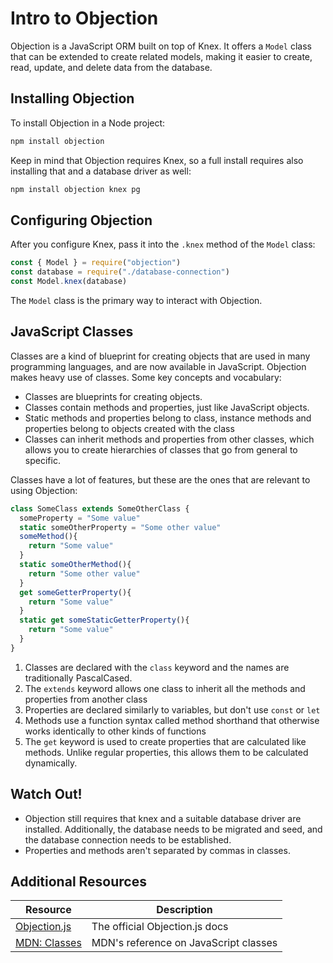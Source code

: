 # Intro to Objection

Objection is a JavaScript ORM built on top of Knex. It offers a `Model` class that can be extended to create related models, making it easier to create, read, update, and delete data from the database.

## Installing Objection

To install Objection in a Node project:

```bash
npm install objection
```

Keep in mind that Objection requires Knex, so a full install requires also installing that and a database driver as well:

```js
npm install objection knex pg
```

## Configuring Objection

After you configure Knex, pass it into the `.knex` method of the `Model` class:

```js
const { Model } = require("objection")
const database = require("./database-connection")
const Model.knex(database)
```

The `Model` class is the primary way to interact with Objection.

## JavaScript Classes

Classes are a kind of blueprint for creating objects that are used in many programming languages, and are now available in JavaScript. Objection makes heavy use of classes. Some key concepts and vocabulary:

* Classes are blueprints for creating objects.
* Classes contain methods and properties, just like JavaScript objects.
* Static methods and properties belong to class, instance methods and properties belong to objects created with the class
* Classes can inherit methods and properties from other classes, which allows you to create hierarchies of classes that go from general to specific.


Classes have a lot of features, but these are the ones that are relevant to using Objection:

```js
class SomeClass extends SomeOtherClass {
  someProperty = "Some value"
  static someOtherProperty = "Some other value"
  someMethod(){
    return "Some value"
  }
  static someOtherMethod(){
    return "Some other value"
  }
  get someGetterProperty(){
    return "Some value"
  }
  static get someStaticGetterProperty(){
    return "Some value"
  }
}
```

1. Classes are declared with the `class` keyword and the names are traditionally PascalCased.
2. The `extends` keyword allows one class to inherit all the methods and properties from another class
3. Properties are declared similarly to variables, but don't use `const` or `let`
4. Methods use a function syntax called method shorthand that otherwise works identically to other kinds of functions
5. The `get` keyword is used to create properties that are calculated like methods. Unlike regular properties, this allows them to be calculated dynamically.

## Watch Out!

* Objection still requires that knex and a suitable database driver are installed. Additionally, the database needs to be migrated and seed, and the database connection needs to be established.
* Properties and methods aren't separated by commas in classes.

## Additional Resources

| Resource | Description |
| --- | --- |
| [Objection.js](https://vincit.github.io/objection.js/) | The official Objection.js docs |
| [MDN: Classes](https://developer.mozilla.org/en-US/docs/Web/JavaScript/Reference/Classes) | MDN's reference on JavaScript classes |
